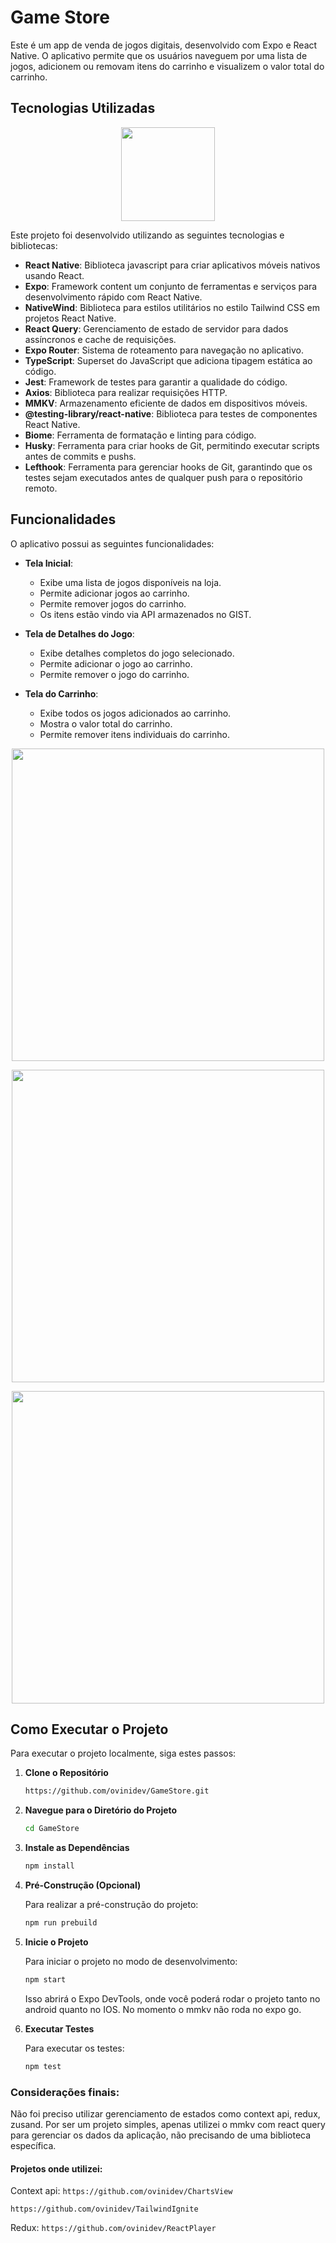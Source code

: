 # Game Store

Este é um app de venda de jogos digitais, desenvolvido com Expo e React Native. O aplicativo permite que os usuários naveguem por uma lista de jogos, adicionem ou removam itens do carrinho e visualizem o valor total do carrinho.

## Tecnologias Utilizadas

<p align="center">
  <img height="150px" src="https://i.imgur.com/y0J4S7N.png" />
</p>
Este projeto foi desenvolvido utilizando as seguintes tecnologias e bibliotecas:

- **React Native**: Biblioteca javascript para criar aplicativos móveis nativos usando React.
- **Expo**: Framework content um conjunto de ferramentas e serviços para desenvolvimento rápido com React Native.
- **NativeWind**: Biblioteca para estilos utilitários no estilo Tailwind CSS em projetos React Native.
- **React Query**: Gerenciamento de estado de servidor para dados assíncronos e cache de requisições.
- **Expo Router**: Sistema de roteamento para navegação no aplicativo.
- **TypeScript**: Superset do JavaScript que adiciona tipagem estática ao código.
- **Jest**: Framework de testes para garantir a qualidade do código.
- **Axios**: Biblioteca para realizar requisições HTTP.
- **MMKV**: Armazenamento eficiente de dados em dispositivos móveis.
- **@testing-library/react-native**: Biblioteca para testes de componentes React Native.
- **Biome**: Ferramenta de formatação e linting para código.
- **Husky**: Ferramenta para criar hooks de Git, permitindo executar scripts antes de commits e pushs.
- **Lefthook**: Ferramenta para gerenciar hooks de Git, garantindo que os testes sejam executados antes de qualquer push para o repositório remoto.

## Funcionalidades

O aplicativo possui as seguintes funcionalidades:

- **Tela Inicial**: 
  - Exibe uma lista de jogos disponíveis na loja.
  - Permite adicionar jogos ao carrinho.
  - Permite remover jogos do carrinho.
  - Os itens estão vindo via API armazenados no GIST.

- **Tela de Detalhes do Jogo**: 
  - Exibe detalhes completos do jogo selecionado.
  - Permite adicionar o jogo ao carrinho.
  - Permite remover o jogo do carrinho.

- **Tela do Carrinho**: 
  - Exibe todos os jogos adicionados ao carrinho.
  - Mostra o valor total do carrinho.
  - Permite remover itens individuais do carrinho.

<p align="center">
  <img height="500px" src="https://i.imgur.com/DIHv6Cl.png" />
</p>
<p align="center">
  <img height="500px" src="https://i.imgur.com/0dWNg6w.png" />
</p>
<p align="center">
  <img height="500px" src="https://i.imgur.com/HjDP8PT.png" />
</p>

## Como Executar o Projeto

Para executar o projeto localmente, siga estes passos:

1. **Clone o Repositório**

   ```bash
   https://github.com/ovinidev/GameStore.git
   ```

2. **Navegue para o Diretório do Projeto**

   ```bash
   cd GameStore
   ```

3. **Instale as Dependências**

   ```bash
   npm install
   ```

4. **Pré-Construção (Opcional)**

   Para realizar a pré-construção do projeto:

   ```bash
   npm run prebuild
   ```

5. **Inicie o Projeto**

   Para iniciar o projeto no modo de desenvolvimento:

   ```bash
   npm start
   ```

   Isso abrirá o Expo DevTools, onde você poderá rodar o projeto tanto no android quanto no IOS. No momento o mmkv não roda no expo go.

6. **Executar Testes**

   Para executar os testes:

   ```bash
   npm test
   ```

### Considerações finais:

Não foi preciso utilizar gerenciamento de estados como context api, redux, zusand. Por ser um projeto simples, apenas utilizei o mmkv com react query para gerenciar os dados da aplicação, não precisando de uma biblioteca específica.

#### Projetos onde utilizei:
Context api:
`https://github.com/ovinidev/ChartsView`

`https://github.com/ovinidev/TailwindIgnite`

Redux:
`https://github.com/ovinidev/ReactPlayer`